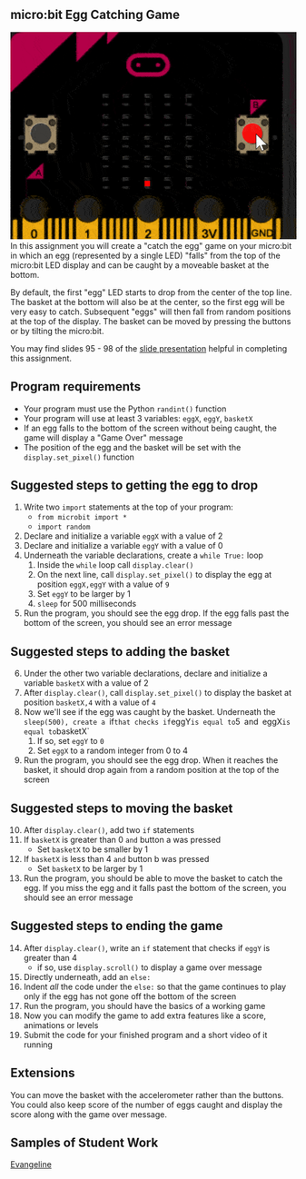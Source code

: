 micro:bit Egg Catching Game
--------------------
![](EggCatcherGame.gif)   
In this assignment you will create a "catch the egg" game on your micro:bit in which an egg (represented by a single LED) "falls" from the top of the micro:bit LED display and can be caught by a moveable basket at the bottom.

By default, the first "egg" LED starts to drop from the center of the top line. The basket at the bottom will also be at the center, so the first egg will be very easy to catch. Subsequent "eggs" will then fall from random positions at the top of the display. The basket can be moved by pressing the buttons or by tilting the micro:bit.

You may find slides 95 - 98 of the [slide presentation](https://docs.google.com/presentation/d/1aiGcnPn8uoCJdX8p7_qoI3Hh3_KOhUtFeB3Byw0tacA/edit?usp=sharing) helpful in completing this assignment.


Program requirements
-----------------
* Your program must use the Python `randint()` function
* Your program will use at least 3 variables: `eggX`, `eggY`, `basketX`
* If an egg falls to the bottom of the screen without being caught, the game will display a "Game Over" message
* The position of the egg and the basket will be set with the `display.set_pixel()` function

Suggested steps to getting the egg to drop
----------
1. Write two `import` statements at the top of your program:
    * `from microbit import *`
    * `import random`
2. Declare and initialize a variable `eggX` with a value of 2
3. Declare and initialize a variable `eggY` with a value of 0
4. Underneath the variable declarations, create a `while True:` loop
   1. Inside the `while` loop call `display.clear()`
   2. On the next line, call `display.set_pixel()` to display the egg at position `eggX,eggY` with a value of `9`
   3. Set `eggY` to be larger by 1
   4. `sleep` for 500 milliseconds
5. Run the program, you should see the egg drop. If the egg falls past the bottom of the screen, you should see an error message

Suggested steps to adding the basket
----------
6. Under the other two variable declarations, declare and initialize a variable `basketX` with a value of 2
7. After `display.clear()`, call `display.set_pixel()` to display the basket at position `basketX,4` with a value of `4`
8. Now we'll see if the egg was caught by the basket. Underneath the `sleep(500), create a `if` that checks if `eggY` is equal to `5` `and` `eggX` is equal to `basketX`
   1. If so, set `eggY` to `0`
   2. Set `eggX` to a random integer from 0 to 4
9. Run the program, you should see the egg drop. When it reaches the basket, it should drop again from a random position at the top of the screen

Suggested steps to moving the basket
----------
10. After `display.clear()`, add two `if` statements
11. If `basketX` is greater than 0 `and` button a was pressed
    * Set `basketX` to be smaller by 1
12. If `basketX` is less than 4 `and` button b was pressed
    * Set `basketX` to be larger by 1
13. Run the program, you should be able to move the basket to catch the egg. If you miss the egg and it falls past the bottom of the screen, you should see an error message

Suggested steps to ending the game
----------
14. After `display.clear()`, write an `if` statement that checks if `eggY` is greater than 4
    * if so, use `display.scroll()` to display a game over message
15. Directly underneath, add an `else:`
16. Indent *all* the code under the `else:` so that the game continues to play only if the egg has not gone off the bottom of the screen  
17. Run the program, you should have the basics of a working game
18. Now you can modify the game to add extra features like a score, animations or levels
19. Submit the code for your finished program and a short video of it running  
    
Extensions
----------
You can move the basket with the accelerometer rather than the buttons. You could also keep score of the number of eggs caught and display the score along with the game over message.

Samples of Student Work
----------
[Evangeline](Evangeline.PNG)   
